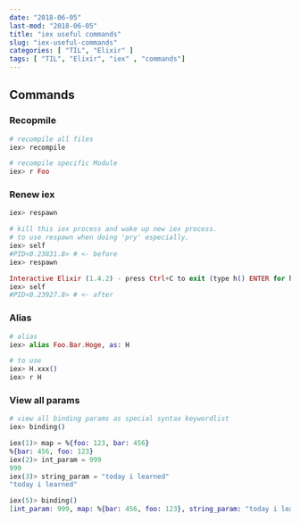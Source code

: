 ```yaml
---
date: "2018-06-05"
last-mod: "2018-06-05"
title: "iex useful commands"
slug: "iex-useful-commands"
categories: [ "TIL", "Elixir" ]
tags: [ "TIL", "Elixir", "iex" , "commands"]
---
```


## Commands

### Recopmile
```elixir
# recompile all files
iex> recompile

# recompile specific Module
iex> r Foo
```

### Renew iex
```elixir
iex> respawn
```

```elixir
# kill this iex process and wake up new iex process.
# to use respawn when doing 'pry' especially.
iex> self
#PID<0.23831.8> # <- before
iex> respawn

Interactive Elixir (1.4.2) - press Ctrl+C to exit (type h() ENTER for help)
iex> self
#PID<0.23927.8> # <- after
```

### Alias
```elixir
# alias
iex> alias Foo.Bar.Hoge, as: H

# to use
iex> H.xxx()
iex> r H
```

### View all params
```elixir
# view all binding params as special syntax keywordlist
iex> binding()
```

```elixir
iex(1)> map = %{foo: 123, bar: 456}
%{bar: 456, foo: 123}
iex(2)> int_param = 999
999
iex(3)> string_param = "today i learned"
"today i learned"

iex(5)> binding()
[int_param: 999, map: %{bar: 456, foo: 123}, string_param: "today i learned"]
```


